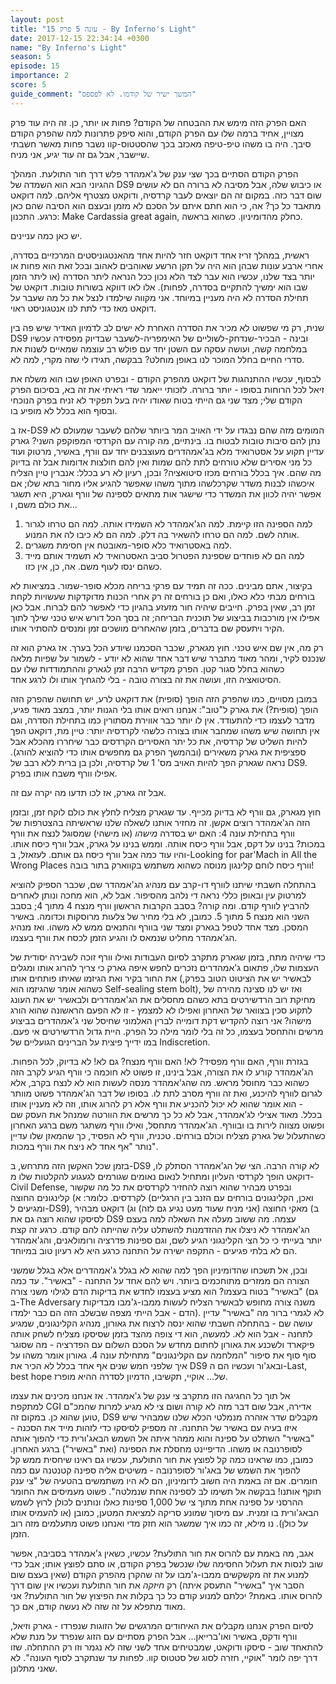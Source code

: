 ```yaml
---
layout: post
title: "עונה 5 פרק 15 - By Inferno's Light"
date: 2017-12-15 22:34:14 +0300
name: "By Inferno's Light"
season: 5
episode: 15
importance: 2
score: 5
guide_comment: "המשך ישיר של קודמו. לא לפספס"
---
```

האם הפרק הזה מימש את ההבטחה של הקודם? פחות או יותר, כן. זה היה עוד פרק מצויין, אחיד ברמה שלו עם הפרק הקודם, והוא סיפק פתרונות למה שהפרק הקודם סיבך. היה בו משהו טיפ-טיפה מאכזב בכך שהסטטוס-קוו נשבר פחות מאשר חשבתי שיישבר, אבל גם זה עוד יגיע, אני מניח.

הפרק הקודם הסתיים בכך שצי ענק של ג'אמהדר פלש דרך חור התולעת. המהלך ההגיוני הבא הוא השמדה של DS9 או כיבוש שלה, אבל מסיבה לא ברורה הם לא עושים שום דבר כזה. במקום זה הם יוצאים לעבר קרדסיה, ודוקאט מצטרף אליהם. למה דוקאט מתאבד כל כך? אה, כי הוא חתם איתם על הסכם לא מזמן ובעצם הוא הסיבה שהם כאן כרגע. התכנון: Make Cardassia great again, כחלק מהדומיניון. כשהוא בראשה.

יש כאן כמה עניינים.

ראשית, במהלך זריז אחד דוקאט חזר להיות אחד מהאנטגוניסטים המרכזיים בסדרה, אחרי ארבע עונות שבהן הוא היה על תקן הרשע שאוהבים לאהוב ובכל זאת הוא פחות או יותר בצד שלנו, עכשיו הוא עבר לצד הלא נכון ככל הנראה ליתר הסדרה (או ליתר הזמן שבו הוא ימשיך להתקיים בסדרה, לפחות). אלו לאו דווקא בשורות טובות. דוקאט של תחילת הסדרה לא היה מעניין במיוחד. אני מקווה שילמדו לנצל את כל מה שעבר על דוקאט מאז כדי לתת לנו אנטגוניסט ראוי.

שנית, רק מי שפשוט לא מכיר את הסדרה האחרת לא ישים לב לדמיון האדיר שיש פה בין DS9 ובינה - הבכיר-שנדחק-לשוליים של האימפריה-לשעבר שבדיוק מפסידה עכשיו במלחמה קשה, ועושה עסקה עם השטן יחד עם פולש רב עוצמה שמאיים לשנות את סדרי החיים בחלל המוכר לנו באופן מוחלט? בבקשה, תגידו לי שזה מקרי, למה לא.

לבסוף, עכשיו ההתנהגות של דוקאט מהפרק הקודם - ובפרט האופן שבו הוא משלח את זיאל לכל הרוחות בסופו - יותר ברורה. לזכותי ייאמר שדי ראיתי את זה בא, בסיכום הפרק הקודם שלי; מצד שני גם הייתי בטוח שאודו יהיה בעל תפקיד לא זניח בפרק הנוכחי ובסוף הוא בכלל לא מופיע בו.

אז ב-DS9 המומים מזה שהם נבגדו על ידי האויב המר ביותר שלהם לשעבר שמעולם לא נתן להם סיבות טובות לבטוח בו. בינתיים, מה קורה עם הקרדסי המפוקפק השני? גארק עדיין תקוע על אסטרואיד מלא בג'אמהדרים מעוצבנים יחד עם וורף, באשיר, מרטוק ועוד כל מני אסירים שלא טורחים לתת להם שמות ואין להם חולצות אדומות אבל זה בדיוק מה שהם. איך בכלל בורחים מכזו סיטואציה? ובכן, רעיון לא רע בכלל: אנברין טיין הצליח איכשהו לבנות משדר שקרכלשהו מתוך משהו שאפשר להגיע אליו מחור בתא שלו; אם אפשר יהיה לכוון את המשדר כדי שישגר אות מתאים לספינה של וורף וגארק, היא תשגר את כולם משם, ו...

1) למה הספינה הזו קיימת. למה הג'אמהדר לא השמידו אותה. למה הם טרחו לגרור אותה לשם. למה הם טרחו להשאיר בה דלק. למה הם לא כיבו לה את המנוע.
2) למה באסטרואיד כלא סופר-מאובטח אין חסימת משגרים.
3) למה הם לא פוחדים שספינת הפטרול סביב האסטרואיד לא תשמיד אותם מייד כשהם ינסו לעוף משם. אה, כן, אין כזו.

בקיצור, אתם מבינים. ככה זה תמיד עם פרקי בריחה מכלא סופר-שמור. במציאות לא בורחים מבתי כלא כאלו, ואם כן בורחים זה רק אחרי הכנות מדוקדקות שעשויות לקחת זמן רב, שאין בפרק. חייבים שיהיה חור מזעזע בהגיון כדי לאפשר להם לברוח. אבל כאן אפילו אין מורכבות בביצוע של תוכנית הבריחה; זה בסך הכל דורש איש טכני שילך לתוך הקיר ויתעסק שם בדברים, בזמן שהאחרים מושכים זמן ומנסים להסתיר אותו.

רק מה, אין שם איש טכני. חוץ מגארק, שכבר הסכמנו שיודע הכל בערך. אז גארק הוא זה שנכנס לקיר, ומהר מאוד מתברר שיש דבר אחד שהוא לא יודע - לשמור על שפיות מלאה כשהוא בחלל סגור קטן. הפרק מקדיש הרבה זמן לגארק וההתמודדות שלו עם הסיטואציה הזו, ועושה את זה בצורה טובה - בלי להגחיך אותו ולו לרגע אחד.

במובן מסויים, כמו שהפרק הזה הופך (סופית) את דוקאט לרע, יש תחושה שהפרק הזה הופך (סופית?) את גארק ל"טוב": אנחנו רואים אותו בלי הגנות יותר, במצב מאוד פגיע, מדבר לעצמו כדי להתעודד. אין לו יותר כבר אווירת מסתורין כמו בתחילת הסדרה, וגם אין תחושה שיש משהו שמחבר אותו בצורה כלשהי לקרדסיה יותר: טיין מת, דוקאט הפך להיות השליט של קרדסיה, את כל יתר האסירים הקרדסים כבר שיחררו מהכלא אבל ספציפית את גארק משאירים (ובהמשך הפרק גם מחפשים אותו כדי להוציא להורג). נראה שגארק הפך להיות האויב מס' 1 של קרדסיה, ולכן בן ברית ללא רבב של DS9. אפילו וורף משבח אותו בפרק.

אבל זה גארק, אז לכו תדעו מה יקרה עם זה.

חוץ מגארק, גם וורף לא בדיוק מכייף. עד שגארק מצליח לחלץ את כולם לוקח זמן, ובזמן הזה הג'אמהדר רוצים אקשן. זה מחזיר אותנו לשאלה שלנו שראשיתה בהצטרפות של וורף בתחילת עונה 4: האם יש בסדרה *מישהו* (או מישהי) שמסוגל לנצח את וורף במכות? בנינו על דקס, אבל וורף כיסח אותה. וממש בנינו על גארק, אבל וורף כיסח אותו. והיו עוד כמה אבל וורף כיסח גם אותם. לעזאזל, ב-Looking for par'Mach in All the Wrong Places וורף כיסח לוחם קלינגון מנוסה כשהוא משתמש בקווארק בתור בובה!

בהתחלה חשבתי שיתנו לוורף דו-קרב עם מנהיג הג'אמהדר שם, שכבר הספיק להוציא למרטוק עין ובאופן כללי נראה די נלהב מהסיפור. אבל לא, הוא מחכה ונותן לאחרים להרביץ לוורף קודם. ומה קורה? בסבב הקרבות הראשון וורף מנצח 4 מתוך 4; בסבב השני הוא מנצח 5 מתוך 5. כמובן, לא בלי מחיר של צלעות מרוסקות וכדומה. באשיר המסכן. מצד אחד לטפל בגארק ומצד שני בוורף והתנאים ממש לא משהו. ואז מנהיג הג'אמהדר מחליט שנמאס לו והגיע הזמן לכסח את וורף בעצמו.

כדי שיהיה מתח, בזמן שגארק מתקרב לסיום העבודות ואילו וורף זוכה לשבירה יסודית של העצמות שלו, פתאום ג'אמהדרים נזכרים לחפש איפה גארק כי צריך להרוג אותו ומגלים את החור בקיר ואת הגיזמו שאיתו פותחים אותו (לבאשיר יש את הציטוט הטוב בפרק, כשהוא אומר שהגיזמו הוא Self-sealing stem bolt), ואז יש לנו סצינה מהירה של מחיקת רוב הרדשירטים בתא כשהם מחסלים את הג'אמהדרים ולבאשיר יש את העונג לתקוע סכין בצוואר של האחרון ואפילו לא למצמץ - זו לא הפעם הראשונה שהוא הורג מישהו? אני רוצה להקדיש דקת דומייה לברין האלמוני שחיסל שני ג'אמהדרים בביצוע מרשים והתחסל בעצמו, כל זה בלי לומר מילה כל הפרק. היית גדול הרדשירטים אי פעם. במו ידייך פיצית על הברינים הגועליים של Indiscretion.

בגזרת וורף, האם וורף מפסיד? לא! האם וורף מנצח? גם לא! לא בדיוק, לכל הפחות. הג'אמהדר קורע לו את הצורה, אבל בינינו, זו פשוט לא חוכמה כי וורף הגיע לקרב הזה כשהוא כבר מחוסל מראש. מה שהג'אמהדר מנסה לעשות הוא לא לנצח בקרב, אלא לגרום לוורף להיכנע, ואת זה וורף מסרב לתת לו. בסופו של דבר הג'אמהדר פשוט מוותר - הוא אומר שהוא לא יכול להכניע את וורף אלא רק להרוג אותו, וזה לא מעניין אותו בכלל. מאוד אצילי לג'אמהדר, אבל לא כל כך מרשים את הוורטה שמנהל את העסק שם ופשוט מצווה לירות בו ובוורף. הג'אמהדר מתחסל, ואילו וורף משתגר משם ברגע האחרון כשהתעלול של גארק מצליח וכולם בורחים. טכנית, וורף לא הפסיד, כך שהמאזן שלו עדיין נותר "אף אחד לא ניצח את וורף במכות".

בזמן שכל האקשן הזה מתרחש, ב-DS9 לא קורה הרבה. הצי של הג'אמהדר הסתלק לו, דוקאט הופך לקרדסי העליון ומתחיל לנאום נאומים שגורמים לגעגוע להקלטות שלו מ-Civil Defense, ובפרט מבהיר שהוא רוצה להחזיר לקרדסים את כל מה שקשור לקרדסים. כלומר: א) קלינגונים החוצה (ואכן, הקלינגונים בורחים עם הזנב בין הרגליים ומגיעים ל-DS9), ב) מאקי החוצה (אני מניח שעוד מעט נגיע גם לזה) וג) דוקאט מבהיר לסיסקו שהוא רוצה גם את DS9 עצמה. מה ששוב מעלה את השאלה למה בעצם הג'אמהדר לא ניצלו את ההזדמנות להשתלט עליה שהייתה להם קודם. כרגע זה קצת יותר בעייתי כי כל הצי הקלינגוני הגיע לשם, וגם ספינות פדרציה ורומולאנים, והג'אמהדר הם לא בלתי פגיעים - התקפה ישירה על התחנה כרגע היא לא רעיון טוב במיוחד.

ובכן, אל תשכחו שהדומיניון הפך למה שהוא לא בגלל ג'אמהדרים אלא בגלל שמשני הצורה הם ממזרים מתוחכמים ביותר. ויש להם אחד על התחנה - "באשיר". עד כמה "באשיר" בטוח בעצמו? הוא מציע בעצמו לחדש את בדיקות הדם לגילוי משני צורה (גם ב-The Adversary משנה צורה מחופש לבאשיר הצליח לעשות ממבו-ג'מבו מבדיקות הדם - אבל הייתי מצפה שבשלב הזה הם כבר ילמדו). לא לגמרי ברור מה "באשיר" עדיין עושה שם - בהתחלה חשבתי שהוא ינסה לרצוח את גאורון, מנהיג הקלינגונים, שמגיע לתחנה - אבל הוא לא. למעשה, הוא די צופה מהצד בזמן שסיסקו מצליח לשחק אותה פיקארד ולשכנע את גאורון לחתום מחדש על הסכם השלום עם הפדרציה - מה שסוגר סוף סוף את סיפור "המלחמה עם הקלינגונים" מתחילת עונה 4. גאורון אומר משהו על איך שלפני חמש שנים אף אחד בכלל לא הכיר את DS9 ובאג'ור ועכשיו הם ה-Last, best hope של... אוקיי, תקשיבו, הדמיון לסדרה ההיא מופרז.

אל תוך כל החגיגה הזו מתקרב צי ענק של ג'אמהדר. אז אנחנו מכינים את עצמו למתקפת CGI אדירה, אבל שום דבר מזה לא קורה ושום צי לא מגיע למרות שהמכ"ם טוען שהוא כן. במקום זה, DS9 מקבלים שדר אזהרה מנמלטי הכלא שלנו שמבהיר שיש איזו בעיה עם באשיר של התחנה. זה מספיק לסיסקו כדי לזהות מייד את הסכנה - "באשיר" השתלט על ספינה והוא ממהר איתה אל השמש הבאג'ורית כדי להפוך אותה לסופרנובה או משהו. הדיפיינט מחסלת את הספינה (ואת "באשיר") ברגע האחרון. כמובן, כמו שראינו כמה קל לפוצץ את חור התולעת, עכשיו גם ראינו שיחסית ממש קל להפוך את השמש של באג'ור לסופרנובה - משיטים אליה ספינה קטנטנה עם כמה חומרים. אם זה באמת היה חשוב לדומיניון, הם לא היו משתמשים בהטעיה של "צי ענק תוקף אותנו! בבקשה אל תשימו לב לספינה אחת שנמלטה". פשוט מעמיסים את החומר ההרסני על ספינה אחת מתוך צי של 1,000 ספינות כאלו ונותנים לכולן לרוץ לשמש הבאג'ורית בו זמנית. עם מיסוך שמונע סריקה למציאת המטען, כמובן (או להעמיס אותו על כולן). נו מילא, זה כמו איך שמשגר הוא חזק מדי ואנחנו פשוט מתעלמים מזה רוב הזמן.

אגב, מה באמת עם להרוס את חור התולעת? עכשיו, כשאין ג'אמהדר בסביבה, אפשר שוב לנסות את תעלול החסימה שלו שנכשל בפרק הקודם, או סתם לפוצץ אותו; אבל כדי למנוע את זה מקשקשים ממבו-ג'מבו על זה שהקרן מהפרק הקודם (שאין בעצם שום הסבר איך "באשיר" התעסק איתה) רק *חיזקה* את חור התולעת ועכשיו אין שום דרך להרוס אותו. באמת? יכלתם למנוע קודם כל כך בקלות את הפיצוץ של חור התולעת? אני מאוד מתפלא על זה שזה לא נעשה קודם, אם כך.

לסיום הפרק אנחנו מקבלים את האיחודים המרגשים של הזוגות שנפרדו - גארק וזיאל, וורף ודקס, באשיר ואו'ברייאן... אבל הפרק מסתיים עם הזוג שנפרד על מנת שלא להתאחד שוב - סיסקו ודוקאט, שמבטיחים אחד לשני שזה לא נגמר וזו רק ההתחלה. שזו דרך יפה לומר "אוקיי, חזרה לסוג של סטטוס קוו. לפחות עד שנתקרב לסוף העונה". לא שאני מתלונן.